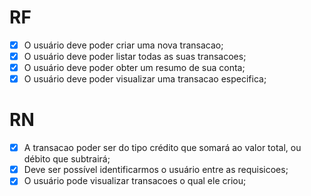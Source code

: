 # RF
- [x] O usuário deve poder criar uma nova transacao;
- [x] O usuário deve poder listar todas as suas transacoes;
- [x] O usuário deve poder obter um resumo de sua conta;
- [x] O usuário deve poder visualizar uma transacao especifica;

# RN
- [x] A transacao poder ser do tipo crédito que somará ao valor total, ou débito que subtrairá;
- [x] Deve ser possível identificarmos o usuário entre as requisicoes;
- [x] O usuário pode visualizar transacoes o qual ele criou;